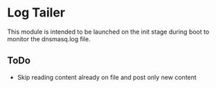 # Log Tailer

This module is intended to be launched on the init stage during boot to monitor the dnsmasq.log file.

## ToDo

* Skip reading content already on file and post only new content